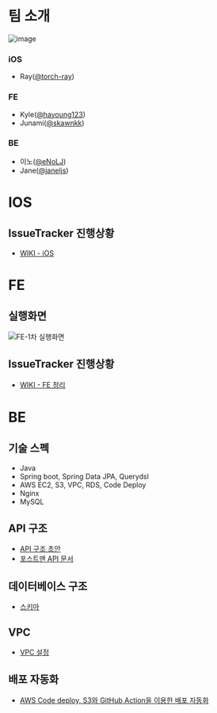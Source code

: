 # 팀 소개
![image](https://user-images.githubusercontent.com/68000537/122493911-74fb6f80-d023-11eb-9397-9dd73318f97b.png)

### iOS
- Ray([@torch-ray](https://github.com/torch-ray))
### FE
- Kyle([@hayoung123](https://github.com/hayoung123))
- Junami([@skawnkk](https://github.com/skawnkk))
### BE
- 이노([@eNoLJ](https://github.com/eNoLJ))
- Jane([@janeljs](https://github.com/janeljs))

# IOS
## IssueTracker 진행상황
- [WIKI - iOS ](https://github.com/janeljs/issue-tracker/wiki/%5BiOS%5D)


# FE

## 실행화면

![FE-1차 실행화면](https://user-images.githubusercontent.com/67357426/122525609-5f526e00-d054-11eb-96a1-fb73c86a4320.gif)

## IssueTracker 진행상황
- [WIKI - FE 정리](https://github.com/janeljs/issue-tracker/wiki/%5BFE%5D%EC%A0%95%EB%A6%AC)


# BE
## 기술 스펙
- Java
- Spring boot, Spring Data JPA, Querydsl
- AWS EC2, S3, VPC, RDS, Code Deploy
- Nginx
- MySQL

## API 구조
- [API 구조 초안](https://github.com/janeljs/issue-tracker/wiki/API-%EA%B5%AC%EC%A1%B0)
- [포스트맨 API 문서](https://documenter.getpostman.com/view/11926984/TzY7dtBd)

## 데이터베이스 구조
- [스키마](https://github.com/janeljs/issue-tracker/wiki/%5BBE%5D)

## VPC
- [VPC 설정](https://github.com/janeljs/issue-tracker/wiki/AWS-VPC)

## 배포 자동화

- [AWS Code deploy, S3와 GitHub Action을 이용한 배포 자동화](https://github.com/janeljs/issue-tracker/wiki/AWS-Code-deploy,-S3%EC%99%80-GitHub-Action%EC%9D%84-%EC%9D%B4%EC%9A%A9%ED%95%9C-%EB%B0%B0%ED%8F%AC-%EC%9E%90%EB%8F%99%ED%99%94)
